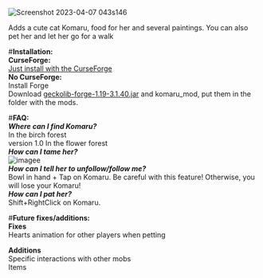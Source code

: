 ![Screenshot 2023-04-07 043s146](https://user-images.githubusercontent.com/57834094/230614208-353a8ab5-12a1-4a96-9f89-b203280b61a8.png)

Adds a cute cat Komaru, food for her and several paintings. You can also pet her and let her go for a walk

#__Installation:__<br />
__CurseForge:__<br />
[Just install with the CurseForge](https://www.curseforge.com/minecraft/mc-mods/komaru-cat)<br />
__No CurseForge:__<br />
Install Forge<br />
Download [geckolib-forge-1.19-3.1.40.jar](https://www.curseforge.com/minecraft/mc-mods/geckolib/files/all?filter-status=1&filter-game-version=2020709689:7498) and komaru_mod, put them in the folder with the mods.

#__FAQ:__<br />
__*Where can I find Komaru?*__<br />
In the birch forest<br />
version 1.0 In the flower forest<br />
__*How can I tame her?*__<br />
![imagee](https://user-images.githubusercontent.com/57834094/230614259-a8132e9f-d6fa-41f3-96b1-a06a4c58240b.png)<br />
__*How can I tell her to unfollow/follow me?*__<br />
Bowl in hand + Tap on Komaru. Be careful with this feature! Otherwise, you will lose your Komaru!<br />
__*How can I pat her?*__<br />
Shift+RightClick on Komaru.


#__Future fixes/additions:__<br />
__Fixes__<br />
 Hearts animation for other players when petting

__Additions__<br />
Specific interactions with other mobs<br />
Items<br />

